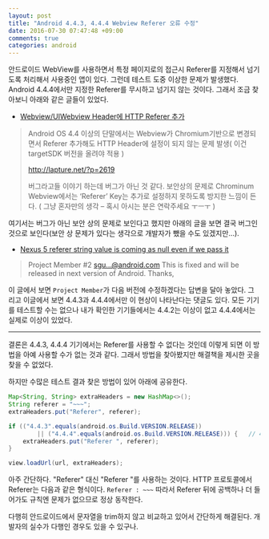```yaml
---
layout: post
title: "Android 4.4.3, 4.4.4 Webview Referer 오류 수정"
date: 2016-07-30 07:47:48 +09:00
comments: true
categories: android
---
```


안드로이드 WebView를 사용하면서 특정 페이지로의 접근시 Referer를 지정해서 넘기도록 처리해서 사용중인 앱이 있다. 그런데 테스트 도중 이상한 문제가 발생했다. Android 4.4.4에서만 지정한 Referer를 무시하고 넘기지 않는 것이다. 그래서 조금 찾아보니 아래와 같은 글들이 있었다.

* [Webview/UIWebview Header에 HTTP Referer 추가](https://withwontae.wordpress.com/tag/webview/)

>Android OS 4.4 이상의 단말에서는 Webview가 Chromium기반으로 변경되면서 Referer 추가해도 HTTP Header에 설정이 되지 않는 문제 발생( 이건 targetSDK 버전을 올려야 적용 )
>
>http://lapture.net/?p=2619
>
>버그라고들 이야기 하는데 버그가 아닌 것 같다. 보안상의 문제로 Chrominum Webview에서는 ‘Referer’ Key는 추가로 설정하지 못하도록 방지한 느낌이 든다.  ( 그냥 혼자만의 생각 – 혹시 아시는 분은 연락주세요 ㅜㅡㅜ )

여기서는 버그가 아닌 보안 상의 문제로 보인다고 했지만 아래의 글을 보면 결국 버그인 것으로 보인다(보안 상 문제가 있다는 생각으로 개발자가 뺐을 수도 있겠지만...).

* [Nexus 5 referer string value is coming as null even if we pass it](https://code.google.com/p/android/issues/detail?id=72323)

> Project Member #2 sgu...@android.com
> This is fixed and will be released in next version of Android. Thanks,

이 글에서 보면 `Project Member`가 다음 버전에 수정하겠다는 답변을 달아 놓았다.
그리고 이글에서 보면 4.4.3과 4.4.4에서만 이 현상이 나타난다는 댓글도 있다. 모든 기기를 테스트할 수는 없으나 내가 확인한 기기들에서는 4.4.2는 이상이 없고 4.4.4에서는 실제로 이상이 있었다.

---

결론은 4.4.3, 4.4.4 기기에서는 Referer를 사용할 수 없다는 것인데 이렇게 되면 이 방법을 아예 사용할 수가 없는 것과 같다. 그래서 방법을 찾아봤지만 해결책을 제시한 곳을 찾을 수 없었다.

하지만 수많은 테스트 결과 찾은 방법이 있어 아래에 공유한다.

```java
Map<String, String> extraHeaders = new HashMap<>();
String referer = "~~~";
extraHeaders.put("Referer", referer);

if (("4.4.3".equals(android.os.Build.VERSION.RELEASE))
		|| ("4.4.4".equals(android.os.Build.VERSION.RELEASE))) {   // 4.4.3 ~ 4.4.4 에서 Referer가 누락되는 문제를 수정하기 위함
	extraHeaders.put("Referer ", referer);
}

view.loadUrl(url, extraHeaders);
```

아주 간단하다. "Referer" 대신 "Referer "를 사용하는 것이다. HTTP 프로토콜에서 Referer는 다음과 같은 형식이다. `Referer : ~~~` 따라서 Referer 뒤에 공백하나 더 들어가도 규칙엔 문제가 없으므로 정상 동작한다.

다행히 안드로이드에서 문자열을 trim하지 않고 비교하고 있어서 간단하게 해결된다. 개발자의 실수가 다행인 경우도 있을 수 있구나.
